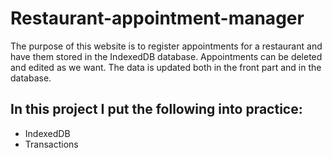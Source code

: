 # Restaurant-appointment-manager

The purpose of this website is to register appointments for a restaurant and have them stored in the IndexedDB database. Appointments can be deleted and edited as we want. The data is updated both in the front part and in the database.

## In this project I put the following into practice:
* IndexedDB
* Transactions
